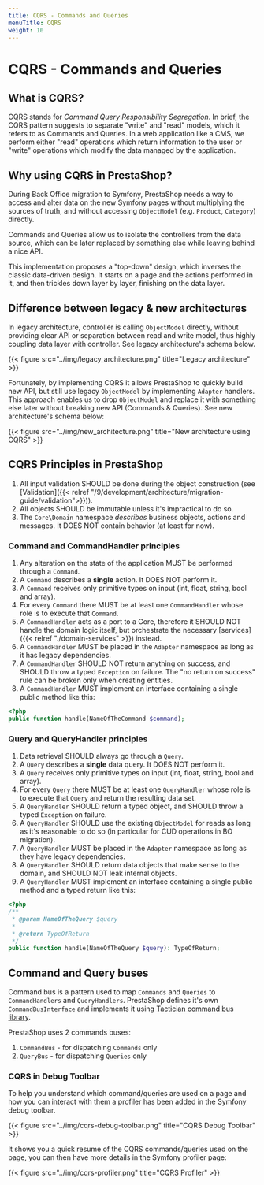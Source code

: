 ```yaml
---
title: CQRS - Commands and Queries
menuTitle: CQRS
weight: 10
---
```


# CQRS - Commands and Queries

## What is CQRS?

CQRS stands for _Command Query Responsibility Segregation_. In brief, the CQRS pattern suggests to separate "write" and "read" models, which it refers to as Commands and Queries. In a web application like a CMS, we perform either "read" operations which return information to the user or "write" operations which modify the data managed by the application.

## Why using CQRS in PrestaShop?

During Back Office migration to Symfony, PrestaShop needs a way to access and alter data on the new Symfony pages without multiplying the sources of truth, and without accessing `ObjectModel` (e.g. `Product`, `Category`) directly.

Commands and Queries allow us to isolate the controllers from the data source, which can be later replaced by something else while leaving behind a nice API.

This implementation proposes a "top-down" design, which inverses the classic data-driven design. It starts on a page and the actions performed in it, and then trickles down layer by layer, finishing on the data layer.

## Difference between legacy & new architectures

In legacy architecture, controller is calling `ObjectModel` directly, without providing clear API or separation between read and write model, thus highly coupling data layer with controller. See legacy architecture's schema below.

{{< figure src="../img/legacy_architecture.png" title="Legacy architecture" >}}

Fortunately, by implementing CQRS it allows PrestaShop to quickly build new API, but still use legacy `ObjectModel` by implementing `Adapter` handlers. This approach enables us to drop `ObjectModel` and replace it with something else later without breaking new API (Commands & Queries). See new architecture's schema below:

{{< figure src="../img/new_architecture.png" title="New architecture using CQRS" >}}

## CQRS Principles in PrestaShop

1. All input validation SHOULD be done during the object construction (see [Validation]({{< relref "/9/development/architecture/migration-guide/validation">}})).
2. All objects SHOULD be immutable unless it's impractical to do so.
3. The `Core\Domain` namespace _describes_ business objects, actions and messages. It DOES NOT contain behavior (at least for now).

### Command and CommandHandler principles

1. Any alteration on the state of the application MUST be performed through a `Command`.
2. A `Command` describes a __single__ action. It DOES NOT perform it.
3. A `Command` receives only primitive types on input (int, float, string, bool and array).
4. For every `Command` there MUST be at least one `CommandHandler` whose role is to execute that `Command`.
5. A `CommandHandler` acts as a port to a Core, therefore it SHOULD NOT handle the domain logic itself, but orchestrate the necessary [services]({{< relref "./domain-services" >}}) instead.
6. A `CommandHandler` MUST be placed in the `Adapter` namespace as long as it has legacy dependencies.
7. A `CommandHandler` SHOULD NOT return anything on success, and SHOULD throw a typed `Exception` on failure. The "no return on success" rule can be broken only when creating entities.
8. A `CommandHandler` MUST implement an interface containing a single public method like this:

```php
<?php
public function handle(NameOfTheCommand $command);
```

### Query and QueryHandler principles

1. Data retrieval SHOULD always go through a `Query`.
2. A `Query` describes a **single** data query. It DOES NOT perform it.
3. A `Query` receives only primitive types on input (int, float, string, bool and array).
4. For every `Query` there MUST be at least one `QueryHandler` whose role is to execute that `Query` and return the resulting data set.
5. A `QueryHandler` SHOULD return a typed object, and SHOULD throw a typed `Exception` on failure.
6. A `QueryHandler` SHOULD use the existing `ObjectModel` for reads as long as it's reasonable to do so (in particular for CUD operations in BO migration).
7. A `QueryHandler` MUST be placed in the `Adapter` namespace as long as they have legacy dependencies.
8. A `QueryHandler` SHOULD return data objects that make sense to the domain, and SHOULD NOT leak internal objects.
9. A `QueryHandler` MUST implement an interface containing a single public method and a typed return like this: 

```php
<?php
/**
 * @param NameOfTheQuery $query
 *
 * @return TypeOfReturn
 */
public function handle(NameOfTheQuery $query): TypeOfReturn;
```

## Command and Query buses

Command bus is a pattern used to map `Commands` and `Queries` to `CommandHandlers` and `QueryHandlers`. PrestaShop defines it's own `CommandBusInterface` and implements it using [Tactician command bus library](https://tactician.thephpleague.com/).

PrestaShop uses 2 commands buses:

1. `CommandBus` - for dispatching `Commands` only
2. `QueryBus` - for dispatching `Queries` only

### CQRS in Debug Toolbar

To help you understand which command/queries are used on a page and how you can interact with them a profiler has been added in the Symfony debug toolbar.

{{< figure src="../img/cqrs-debug-toolbar.png" title="CQRS Debug Toolbar" >}}

It shows you a quick resume of the CQRS commands/queries used on the page, you can then have more details in the Symfony profiler page:

{{< figure src="../img/cqrs-profiler.png" title="CQRS Profiler" >}}
